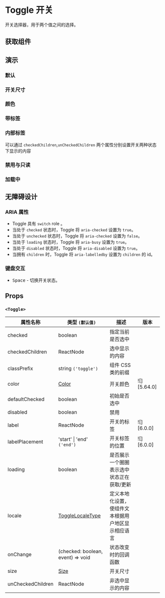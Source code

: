 # Toggle 开关

开关选择器，用于两个值之间的选择。

## 获取组件

<!--{include:<import-guide>}-->

## 演示

### 默认

<!--{include:`basic.md`}-->

### 开关尺寸

<!--{include:`size.md`}-->

### 颜色

<!--{include:`color.md`}-->

### 带标签

<!--{include:`with-label.md`}-->

### 内部标签

可以通过 `checkedChildren`,`unCheckedChildren` 两个属性分别设置开关两种状态下显示的内容

<!--{include:`inner.md`}-->

### 禁用与只读

<!--{include:`disabled.md`}-->

### 加载中

<!--{include:`loading.md`}-->

## 无障碍设计

### ARIA 属性

- Toggle 具有 `switch` role 。
- 当处于 `checked` 状态时，Toggle 将 `aria-checked` 设置为 `true`。
- 当处于 `unchecked` 状态时，Toggle 将 `aria-checked` 设置为 `false`。
- 当处于 `loading` 状态时，Toggle 将 `aria-busy` 设置为 `true`。
- 当处于 `disabled` 状态时，Toggle 将 `aria-disabled` 设置为 `true`。
- 当拥有 `children` 时，Toggle 将 `aria-labelledby` 设置为 `children` 的 id。

### 键盘交互

- <kbd>Space</kbd> - 切换开关状态。

## Props

### `<Toggle>`

| 属性名称          | 类型 `(默认值)`                            | 描述                                               | 版本        |
| ----------------- | ------------------------------------------ | -------------------------------------------------- | ----------- |
| checked           | boolean                                    | 指定当前是否选中                                   |             |
| checkedChildren   | ReactNode                                  | 选中显示的内容                                     |             |
| classPrefix       | string `('toggle')`                        | 组件 CSS 类的前缀                                  |             |
| color             | [Color](#code-ts-color-code)               | 开关颜色                                           | ![][5.64.0] |
| defaultChecked    | boolean                                    | 初始是否选中                                       |             |
| disabled          | boolean                                    | 禁用                                               |             |
| label             | ReactNode                                  | 开关的标签                                         | ![][6.0.0]  |
| labelPlacement    | 'start' \| 'end' `('end')`                 | 开关标签的位置                                     | ![][6.0.0]  |
| loading           | boolean                                    | 是否展示一个圈圈表示选中状态正在获取/更新          |             |
| locale            | [ToggleLocaleType](/zh/guide/i18n/#toggle) | 定义本地化设置，使组件文本根据用户地区显示相应语言 |             |
| onChange          | (checked: boolean, event) => void          | 状态改变时的回调函数                               |             |
| size              | [Size](#code-ts-size-code)                 | 开关尺寸                                           |             |
| unCheckedChildren | ReactNode                                  | 非选中显示的内容                                   |             |

<!--{include:(_common/types/color.md)}-->
<!--{include:(_common/types/size.md)}-->
